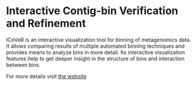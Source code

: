 # Interactive Contig-bin Verification and Refinement

ICoVeR is an interactive visualization tool for binning of metagenomics data. It allows comparing results of multiple automated binning techniques and provides means to analyze bins in more detail. Its interactive visualization features help to get deeper insight in the structure of bins and interaction between bins.

For more details visit [the website](http://bbroeksema.github.io/ICoVeR/)
